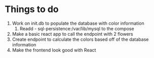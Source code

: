 # Things to do

1. Work on init.db to populate the database with color information
   1. Readd             - sql-persistence:/var/lib/mysql    to the compose
2. Make a basic react app to call the endpoint with 2 flowers
3. Create endpoint to calculate the colors based off of the database information
4. Make the frontend look good with React
